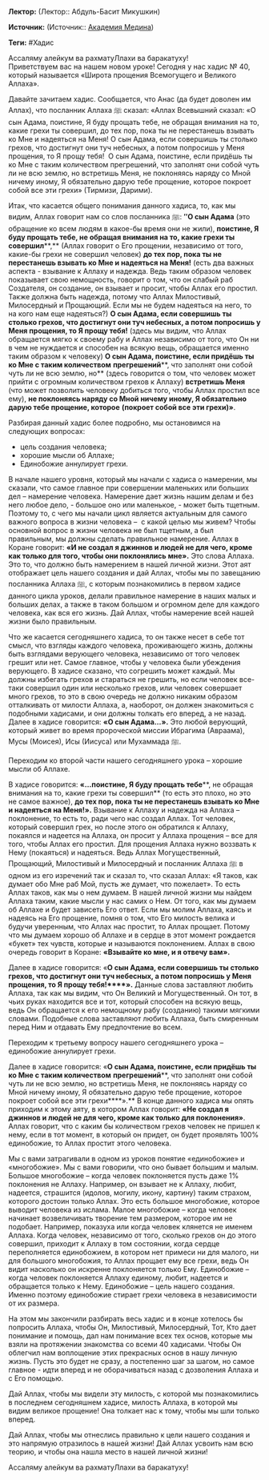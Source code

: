 **Лектор:** (Лектор:: Абдуль-Басит Микушкин)

**Источник:** (Источник:: [Академия Медина](https://web.medinaschool.org/school/))

**Теги:** #Хадис

Ассаляму алейкум ва рахматуЛлахи ва баракатуху!  
Приветствуем вас на нашем новом уроке! Сегодня у нас хадис № 40, который называется «Широта прощения Всемогущего и Великого Аллаха».


Давайте зачитаем хадис. Сообщается, что Анас (да будет доволен им Аллах), что посланник Аллаха ﷺ сказал: «Аллах Всевышний сказал: «О сын Адама, поистине, Я буду прощать тебе, не обращая внимания на то, какие грехи ты совершил, до тех пор, пока ты не перестанешь взывать ко Мне и надеяться на Меня! О сын Адама, если совершишь ты столько грехов, что достигнут они туч небесных, а потом попросишь у Меня прощения, то Я прощу тебя!  О сын Адама, поистине, если придёшь ты ко Мне с таким количеством прегрешений, что заполнят они собой чуть ли не всю землю, но встретишь Меня, не поклоняясь наряду со Мной ничему иному, Я обязательно дарую тебе прощение, которое покроет собой все эти грехи» (Тирмизи, Дарими).


Итак, что касается общего понимания данного хадиса, то, как мы видим, Аллах говорит нам со слов посланника ﷺ: **″О сын Адама** (это обращение ко всем людям в какое-бы время они не жили), **поистине, Я буду прощать тебе, не обращая внимания на то, какие грехи ты совершил****,** (Аллах говорит о Его прощении, независимо от того, какие-бы грехи не совершил человек) **до тех пор, пока ты не перестанешь взывать ко Мне и надеяться на Меня!** (есть два важных аспекта - взывание к Аллаху и надежда. Ведь таким образом человек показывает свою немощность, говорит о том, что он слабый раб Создателя, он создание, он взывает и просит, чтобы Аллах его простил. Также должна быть надежда, потому что Аллах Милостивый, Милосердный и Прощающий. Если мы не будем надеяться на него, то на кого нам еще надеяться?) **О сын Адама, если совершишь ты столько грехов, что достигнут они туч небесных, а потом попросишь у Меня прощения, то Я прощу тебя!** (здесь мы видим, что Аллах обращается мягко к своему рабу и Аллах независимо от того, что Он ни в чем не нуждается и способен на всякую вещь, обращается именно таким образом к человеку) **О сын Адама, поистине, если придёшь ты ко Мне с таким количеством** **прегрешений****, что заполнят они собой чуть ли не всю землю, но** (здесь говорится о том, что человек может прийти с огромным количеством грехов к Аллаху) **встретишь Меня** (что может позволить человеку добиться того, чтобы Аллах простил все ему), **не поклоняясь наряду со Мной ничему иному, Я обязательно дарую тебе прощение, которое** **(****покроет собой все эти грехи****)»**.


Разбирая данный хадис более подробно, мы остановимся на следующих вопросах:


* цель создания человека;
* хорошие мысли об Аллахе;
* Единобожие аннулирует грехи.


В начале нашего уровня, который мы начали с хадиса о намерении, мы сказали, что самое главное при совершении маленьких или больших дел – намерение человека. Намерение дает жизнь нашим делам и без него любое дело, - большое оно или маленькое, - может быть тщетным. Поэтому то, с чего мы начали цикл является актуальным для самого важного вопроса в жизни человека –  с какой целью мы живем? Чтобы основной вопрос в жизни человека не был тщетным, а был правильным, мы должны сделать правильное намерение. Аллах в Коране говорит: **«И не создал я джиннов и людей не для чего, кроме как только для того, чтобы они поклонялись мне».** Это слова Аллаха. Это то, что должно быть намерением в нашей личной жизни. Этот аят отображает цель нашего создания и дай Аллах, чтобы мы по завещанию посланника Аллаха ﷺ, с которым познакомились в первом хадисе данного цикла уроков, делали правильное намерение в наших малых и больших делах, а также в таком большом и огромном деле для каждого человека, как вся его жизнь. Дай Аллах, чтобы намерение всей нашей жизни было правильным.


Что же касается сегодняшнего хадиса, то он также несет в себе тот смысл, что взгляды каждого человека, проживающего жизнь, должны быть взглядами верующего человека, независимо от того человек грешит или нет. Самое главное, чтобы у человека были убеждения верующего. В хадисе сказано, что согрешить может каждый. Мы должны избегать грехов и стараться не грешить, но если человек все-таки совершил один или несколько грехов, или человек совершает много грехов, то это в свою очередь не должно никаким образом отталкивать от милости Аллаха, а, наоборот, он должен знакомиться с подобными хадисами, и они должны толкать его вперед, а не назад. Далее в хадисе говорится: **«О сын Адама…».** Это любой верующий, который живет во время пророческой миссии Ибрагима (Авраама), Мусы (Моисея), Исы (Иисуса) или Мухаммада ﷺ.


Переходим ко второй части нашего сегодняшнего урока – хорошие мысли об Аллахе.


В хадисе говорится: **«…****поистине, Я буду прощать теб****е****, не обращая внимания на то, какие грехи ты совершил** (то есть это плохо, но это не самое важное), **до тех пор, пока ты не перестанешь взывать ко Мне и надеяться на Меня!».** Взывание к Аллаху и надежда на Аллаха – поклонение, то есть то, ради чего нас создал Аллах. Тот человек, который совершил грех, но после этого он обратился к Аллаху, покаялся и надеется на Аллаха, он просит у Аллаха прощения – все для того, чтобы Аллах его простил. Для прощения Аллаха нужно воззвать к Нему (покаяться) и надеяться. Ведь Аллах Могущественный, Прощающий, Милостивый и Милосердный и посланник Аллаха ﷺ в одном из его изречений так и сказал то, что сказал Аллах: «Я таков, как думает обо Мне раб Мой, пусть же думает, что пожелает». То есть Аллах таков, как мы о нем думаем. В нашей личной жизни мы найдем Аллаха таким, какие мысли у нас самих о Нем. От того, как мы думаем об Аллахе и будет зависеть Его ответ. Если мы молим Аллаха, каясь и надеясь на Его прощение, помня о том, что Его милость велика и будучи уверенным, что Аллах нас простит, то Аллах прощает. Потому что мы думаем хорошо об Аллахе и в сердце в этот момент рождается «букет» тех чувств, которые и называются поклонением. Аллах в свою очередь говорит в Коране: **«Взывайте ко мне, и я отвечу вам».** 


Далее в хадисе говорится: «**О сын Адама, если совершишь ты столько грехов, что достигнут они туч небесных, а потом попросишь у Меня прощения, то Я прощу тебя!****».** Данные слова заставляют любить Аллаха, так как мы видим, что Он Великий и Могущественный. Он тот, в чьих руках находится все и тот, который способен на всякую вещь, ведь Он обращается к его немощному рабу (созданию) такими мягкими словами. Подобные слова заставляют любить Аллаха, быть смиренным перед Ним и отдавать Ему предпочтение во всем.


Переходим к третьему вопросу нашего сегодняшнего урока – единобожие аннулирует грехи.


Далее в хадисе говорится: «**О сын Адама, поистине, если придёшь ты ко Мне с таким количеством** **прегрешений****, что заполнят они собой чуть ли не всю землю, но встретишь Меня, не поклоняясь наряду со Мной ничему иному, Я обязательно дарую тебе прощение, которое покроет собой все эти грехи****».** В конце данного хадиса мы опять приходим к этому аяту, в котором Аллах говорит: **«Не создал я джиннов и людей не для чего, кроме как только для поклонения»**. Аллах говорит, что с каким бы количеством грехов человек не пришел к нему, если в тот момент, в который он придет, он будет проявлять 100% единобожие, то Аллах простит этого человека.


Мы с вами затрагивали в одном из уроков понятие «единобожие» и «многобожие». Мы с вами говорили, что оно бывает большим и малым. Большое многобожие – когда человек поклоняется пусть даже 1% поклонения не Аллаху. Например, он взывает не к Аллаху, любит, надеется, страшится (идолов, могилу, икону, картину) таким страхом, которого достоин только Аллах. Это есть большое многобожие, которое выводит человека из ислама. Малое многобожие – когда человек начинает возвеличивать творение тем размером, которое им не подобает. Например, показуха или когда человек клянется не именем Аллаха. Когда человек, независимо от того, сколько грехов он до этого совершил, приходит к Аллаху в том состоянии, когда сердце переполняется единобожием, в котором нет примеси ни для малого, ни для большого многобожия, то Аллах прощает ему все грехи, ведь Он видит насколько он искренне поклоняется только Ему. Единобожие – когда человек поклоняется Аллаху единому, любит, надеется и обращается только к Нему. Единобожие – цель нашего создания. Именно поэтому единобожие стирает грехи человека в независимости от их размера.


На этом мы закончили разбирать весь хадис и в конце хотелось бы попросить Аллаха, чтобы Он, Милостивый, Милосердный, Тот, Кто дает понимание и помощь, дал нам понимание всех тех основ, которые мы взяли на протяжении знакомства со всеми 40 хадисами. Чтобы Он облегчил нам воплощение этих прекрасных основ в нашу личную жизнь. Пусть это будет не сразу, а постепенно шаг за шагом, но самое главное - идти вперед и не оборачиваться назад с дозволения Аллаха и с Его помощью.


Дай Аллах, чтобы мы видели эту милость, с которой мы познакомились в последнем сегодняшнем хадисе, милость Аллаха, в которой мы видим великое прощение! Она толкает нас к тому, чтобы мы шли только вперед.


Дай Аллах, чтобы мы отнеслись правильно к цели нашего создания и это напрямую отразилось в нашей жизни! Дай Аллах усвоить нам всю теорию, и чтобы она нашла место в нашей личной жизни!


Ассаляму алейкум ва рахматуЛлахи ва баракатуху!

